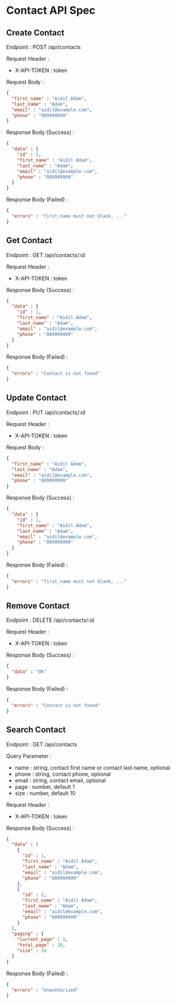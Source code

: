 # Contact API Spec

## Create Contact

Endpoint : POST /api/contacts

Request Header :
- X-API-TOKEN : token

Request Body :

```json
{
  "first_name" : "Aidil Adam",
  "last_name" : "Adam",
  "email" : "aidil@example.com",
  "phone" : "089999999"
}
```

Response Body (Success) :

```json
{
  "data" : {
    "id" : 1,
    "first_name" : "Aidil Adam",
    "last_name" : "Adam",
    "email" : "aidil@example.com",
    "phone" : "089999999"
  }
}
```

Response Body (Failed) :

```json
{
  "errors" : "first_name must not blank, ..."
}
```

## Get Contact

Endpoint : GET /api/contacts/:id

Request Header :
- X-API-TOKEN : token

Response Body (Success) :

```json
{
  "data" : {
    "id" : 1,
    "first_name" : "Aidil Adam",
    "last_name" : "Adam",
    "email" : "aidil@example.com",
    "phone" : "089999999"
  }
}
```

Response Body (Failed) :

```json
{
  "errors" : "Contact is not found"
}
```

## Update Contact

Endpoint : PUT /api/contacts/:id

Request Header :
- X-API-TOKEN : token

Request Body :

```json
{
  "first_name" : "Aidil Adam",
  "last_name" : "Adam",
  "email" : "aidil@example.com",
  "phone" : "089999999"
}
```

Response Body (Success) :

```json
{
  "data" : {
    "id" : 1,
    "first_name" : "Aidil Adam",
    "last_name" : "Adam",
    "email" : "aidil@example.com",
    "phone" : "089999999"
  }
}
```

Response Body (Failed) :

```json
{
  "errors" : "first_name must not blank, ..."
}
```

## Remove Contact

Endpoint : DELETE /api/contacts/:id

Request Header :
- X-API-TOKEN : token

Response Body (Success) :

```json
{
  "data" : "OK"
}
```

Response Body (Failed) :

```json
{
  "errors" : "Contact is not found"
}
```

## Search Contact

Endpoint : GET /api/contacts

Query Parameter :
- name : string, contact first name or contact last name, optional
- phone : string, contact phone, optional
- email : string, contact email, optional
- page : number, default 1
- size : number, default 10

Request Header :
- X-API-TOKEN : token

Response Body (Success) :

```json
{
  "data" : [
    {
      "id" : 1,
      "first_name" : "Aidil Adam",
      "last_name" : "Adam",
      "email" : "aidil@example.com",
      "phone" : "089999999"
    },
    {
      "id" : 2,
      "first_name" : "Aidil Adam",
      "last_name" : "Adam",
      "email" : "aidil@example.com",
      "phone" : "089999999"
    }
  ],
  "paging" : {
    "current_page" : 1,
    "total_page" : 10,
    "size" : 10
  }
}
```

Response Body (Failed) :

```json
{
  "errors" : "Unauthorized"
}
```
